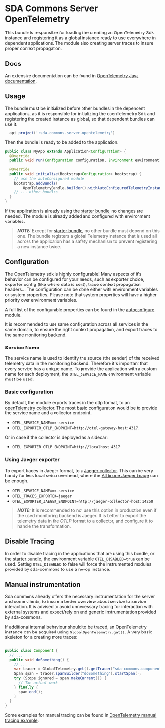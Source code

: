 # SDA Commons Server OpenTelemetry

This bundle is responsible for loading the creating an OpenTelemetry Sdk instance and registering it as a global instance ready to use everywhere in dependent applications.
The module also creating server traces to insure proper context propagation.

## Docs
An extensive documentation can be found in [OpenTelemetry Java documentation](https://opentelemetry.io/docs/instrumentation/java/).

## Usage

The bundle must be initialized before other bundles in the dependent applications, as it is responsible for initializing the openTelemetry Sdk and registering the created instance as global, so that dependent bundles can use it.

```groovy
  api project(':sda-commons-server-opentelemetry')
```

Then the bundle is ready to be added to the application.

```java
public class MyApp extends Application<Configuration> {
  @Override
  public void run(Configuration configuration, Environment environment) {}

  @Override
  public void initialize(Bootstrap<Configuration> bootstrap) {
    // use the autoConfigured module
    bootstrap.addBundle(
        OpenTelemetryBundle.builder().withAutoConfiguredTelemetryInstance().build());
    // ... other bundles  
  }
}
```

If the application is already using the [starter bundle](../sda-commons-starter), no changes are needed.
The module is already added and configured with environment variables.

> **_NOTE:_** Except for [starter bundle](../sda-commons-starter), no other bundle must depend on this one. The bundle registers a global Telemetry instance that is used all across the application has a safety mechanism to prevent registering a new instance twice.
> 
## Configuration

The OpenTelemetry sdk is highly configurable! Many aspects of it's behavior can be configured for your needs, such as exporter choice, exporter config (like where data is sent), trace context propagation headers...
The configuration can be done either with environment variables or system properties. Please note that system properties will have a higher priority over environment variables.

A full list of the configurable properties can be found in the [autoconfigure module](https://github.com/open-telemetry/opentelemetry-java/tree/main/sdk-extensions/autoconfigure#exporters).

It is recommended to use same configuration across all services in the same domain, to ensure the right context propagation, and export traces to the same monitoring backend.

### Service Name

The service name is used to identify the source (the sender) of the received telemetry data in the monitoring backend. Therefore it's important that every service has a unique name.
To provide the application with a custom name for each deployment, the `OTEL_SERVICE_NAME` environment variable must be used.

### Basic configuration

By default, the module exports traces in the otlp format, to an [openTelemetry collector](https://opentelemetry.io/docs/collector/). The most basic configuration would be to provide the service name and a collector endpoint.
- `OTEL_SERVICE_NAME=my-service`
- `OTEL_EXPORTER_OTLP_ENDPOINT=http://otel-gateway-host:4317`.

Or in case if the collector is deployed as a sidecar:
- `OTEL_EXPORTER_OTLP_ENDPOINT=http://localhost:4317`

### Using Jaeger exporter

To export traces in Jaeger format, to a [Jaeger collector](https://hub.docker.com/r/jaegertracing/jaeger-collector/). This can be very handy for less local setup overhead, where the [All in one Jaeger image](https://www.jaegertracing.io/docs/1.6/getting-started/#all-in-one-docker-image) can be enough.
- `OTEL_SERVICE_NAME=my-service`
- `OTEL_TRACES_EXPORTER=jaeger`
- `OTEL_EXPORTER_JAEGER_ENDPOINT=http://jaeger-collector-host:14250`

> **_NOTE:_** It is recommended to not use this option in production even if the used monitoring backend is Jaeger. It is better to export the telemetry data in the _OTLP_ format to a collector, and configure it to handle the transformation.

## Disable Tracing

In order to disable tracing in the applications that are using this bundle, or the [starter bundle](../sda-commons-starter), the environment variable `OTEL_DISABLED=true` can be used.
Setting `OTEL_DISABLED` to false will force the instrumented modules provided by sda-commons to use a no-op instance.

## Manual instrumentation

Sda commons already offers the necessary instrumentation for the server and some clients, to insure a better overview about service to service interaction.
It is advised to avoid unnecessary tracing for interaction with external systems and expect/rely on and generic instrumentation provided by sda-commons.

If additional internal behaviour should to be traced, an OpenTelemetry instance can be acquired using `GlobalOpenTelemetry.get()`.
A very basic skeleton for a creating more traces:
```java

public class Component {
  // ...
  public void doSomething() {
    // ...
    var tracer = GlobalTelemetry.get().getTracer("sda-commons.component");
    Span span = tracer.spanBuilder("doSomething").startSpan();
    try (Scope ignored = span.makeCurrent()) {
      // The actual work
    } finally {
      span.end();
    }
  }
}
```

Some examples for manual tracing can be found in [OpenTelemetry manual tracing example](../sda-commons-server-opentelemetry-example).